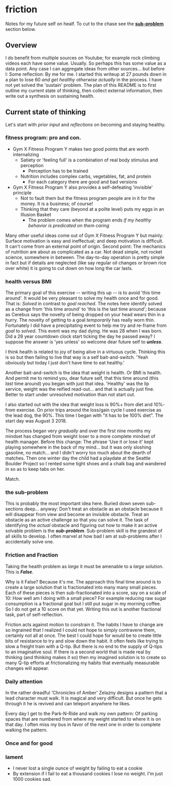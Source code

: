 # friction

Notes for my future self on healf. To cut to the chase see the 
[**sub-problem**](https://github.com/robfatland/ops/blob/master/friction/README.md/the_sub-problem) section below.

## Overview

I do benefit from multiple sources on Youtube; for example rock climbing videos each have some value. Usually. 
So perhaps this has some value as a data point. Any case I can aggregate ideas from other sources... but
before I: Some reflection: By me for me. 
I started this writeup at 27 pounds down in a plan to lose 60 *and get healthy otherwise actually* in the process. 
I have not yet solved the 'sustain' problem. The plan 
of this README is to first outline my current state of thinking, then collect external
information, then write out a synthesis on sustaining health.

## Current state of thinking

Let's start with *prior input* and *reflections* on becoming and staying healthy.

### fitness program: pro and con.

- Gym X Fitness Program Y makes two good points that are worth internalizing
  - Satiety or 'feeling full' is a combination of real body stimulus and perception
    - Perception has to be trained
  - Nutrition includes complex carbs, vegetables, fat, and protein
    - For each category there are good and bad versions
- Gym X Fitness Program Y also provides a self-defeating 'invisible' principle
  - Not to fault them but the fitness program people are in it for the money. It is a business; of course! 
  - Thinking that they care (beyond at a polite level) puts my eggs in an Illusion Basket
    - The problem comes when the program ends *if my healthy behavior is predicated on them caring*

Many other useful ideas come out of Gym X Fitness Program Y but mainly: Surface motivation is easy
and ineffectual; and deep motivation is difficult. It can't come from an external
point of origin. Second point: The mechanics of nutrition are about as complicated as a car. Not dead 
simple, not rocket science, somewhere in between. The day-to-day operation is pretty simple in fact 
but if details are neglected (like say regular oil changes or brown rice over white) it is going to 
cut down on how long the car lasts. 

### health versus BMI

The primary goal of this exercise -- writing this up -- is to avoid 'this time around'. It would be very 
pleasant to solve my health once and for good. That is: *Solved* in contrast to *goal reached*. 
The notes here identify solved as a change from 'this time around' to 'this is the last time 
around'; because as Cerebus says the novelty of being dropped on your head wears thin
in a hurry. The novelty of getting to a goal *temporarily* has really worn thin. Fortunately I did have
a precipitating event to help me try and re-frame from *goal* to *solved*. This event was my dad dying. 
He was 28 when I was born. Did a 28 year countdown clock start ticking the day he passed away? 
I suppose the answer is 'yes unless' so welcome dear future self to ***unless***.


I think health is related to joy of being alive in a virtuous cycle. Thinking this is so but then failing
to live that way is a self bait-and-switch. 'Yeah obviously but today I just don't have time to eat healthy.'

Another bait-and-switch is the idea that weight is health. Or BMI is health.  And permit me to remind you,
dear future self, that this time around (this *last* time around) you began with just that idea. 
'Healthy' was the lip service, weight was the reified read-out... and that is actually just fine. Better to
start under unresolved motivation than not start out. 

I also started out with the idea that weight loss is 90%+ from diet and 10%- from exercise. 
On prior trips around the loss/gain cycle I used exercise as the lead dog, the 90%.  This time I began with
"it has to be 100% diet". The start day was August 3 2018.


The process began very *gradually* and over the first nine months my mindset has changed from weight loser
to a more complete mindset of health manager. Before this change: The phrase 'Use it or lose it' kept playing somewhere 
in the back of my mind... but it was only sloshing gasoline, no match... and I didn't worry too much about the 
dearth of matches. Then one winter day the child had a playdate at the Seattle Boulder Project so I rented 
some tight shoes and a chalk bag and wandered in so as to keep tabs on her. 


Match. 


### the sub-problem

This is probably the most important idea here. Buried down seven sub-sections deep... anyway: Don't treat 
an obstacle as an obstacle because it will disappear from view and become an invisible obstacle. Treat an
obstacle as an active challenge so that you can solve it. The task of identifying the *actual* obstacle
and figuring out how to make it an active solvable problem is the ***sub-problem***. Sub-problem skill is
the grandest of all skills to develop. I often marvel at how bad I am at sub-problems after I accidentally
solve one.

### Friction and Fraction

Taking the health problem as *large* it must be amenable to a *large* solution. This is ***False***. 

Why is it False? Because it's me. The approach this final time around is to create a large solution that 
is fractionated into many many small pieces. Each of these pieces is then sub-fractionated into a score, 
say on a scale of 10: How well am I doing with a small piece? For example reducing raw sugar consumption is 
a fractional goal but I still put sugar in my morning coffee. So I do not get a 10 score on that yet. 
Writing this out is another fractional task, part of self-reflection. 


Friction acts against motion to constrain it. The habits I have to change are so ingrained that I realized I could
not hope to simply contravene them, certainly not all at once. The best I could hope for would be to create little
bits of resistance to try and slow down the habit. It often feels like trying to slow a freight train with a Q-tip. 
But there is no end to the supply of Q-tips to an imaginative soul. If there is a second world that is made real 
by thinking (and thinking makes it so) then my imagined solution is to create so many Q-tip efforts at frictionalizing
my habits that eventually measurable changes will appear. 


### Daily attention


In the rather dreadful 'Chronicles of Amber' Zelazny designs a pattern that a lead character must walk. It is 
magical and very difficult. But once he gets through it he is revived and can teleport anywhere he likes. 


Every day I get to the Park-N-Ride and walk my own pattern: Of parking spaces that are numbered from where
my weight started to where it is on that day. I often miss my bus in favor of the next one in order to complete
walking the pattern. 

### Once and for good


### lament

* I never lost a single ounce of weight by failing to eat a cookie
* By extension if I fail to eat a thousand cookies I lose no weight. I'm just 1000 cookies sad.

